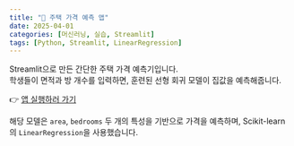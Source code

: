 ```yaml
---
title: "🏡 주택 가격 예측 앱"
date: 2025-04-01
categories: [머신러닝, 실습, Streamlit]
tags: [Python, Streamlit, LinearRegression]
---
```


Streamlit으로 만든 간단한 주택 가격 예측기입니다.  
학생들이 면적과 방 개수를 입력하면, 훈련된 선형 회귀 모델이 집값을 예측해줍니다.

👉 [앱 실행하러 가기](https://dryoon.shinyapps.io/ml_app)

해당 모델은 `area`, `bedrooms` 두 개의 특성을 기반으로 가격을 예측하며, Scikit-learn의 `LinearRegression`을 사용했습니다.
